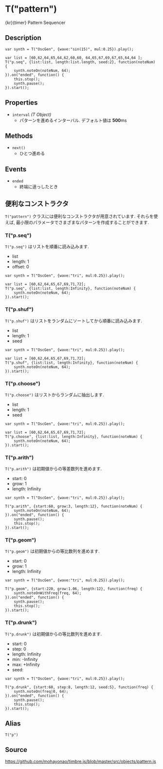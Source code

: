 T("pattern")
============
{kr}{timer} Pattern Sequencer

## Description ##

```timbre
var synth = T("OscGen", {wave:"sin(15)", mul:0.25}).play();

var list = [60,62,64,65,64,62,60,60, 64,65,67,69,67,65,64,64 ];
T("p.seq", {list:list, length:list.length, seed:2}, function(noteNum) {
    synth.noteOn(noteNum, 64);
}).on("ended", function() {
    this.stop();
    synth.pause();
}).start();
```

## Properties ##
- `interval` _(T Object)_
  - パターンを進めるインターバル. デフォルト値は **500**ms

## Methods ##
- `next()`
  - ひとつ進める
  
## Events ##
- `ended`
  - 終端に逹っしたとき
  
## 便利なコンストラクタ ##
`T("pattern")` クラスには便利なコンストラクタが用意されています. それらを使えば, 最小限のパラメータでさまざまなパターンを作成することができます.

### T("p.seq") ###
`T("p.seq")` はリストを順番に読み込みます. 

- list
- length: 1
- offset: 0

```timbre
var synth = T("OscGen", {wave:"tri", mul:0.25}).play();

var list = [60,62,64,65,67,69,71,72];
T("p.seq", {list:list, length:Infinity}, function(noteNum) {
    synth.noteOn(noteNum, 64);
}).start();
```

### T("p.shuf") ###
`T("p.shuf")` はリストをランダムにソートしてから順番に読み込みます. 

- list
- length: 1
- seed

```timbre
var synth = T("OscGen", {wave:"tri", mul:0.25}).play();

var list = [60,62,64,65,67,69,71,72];
T("p.shuf", {list:list, length:Infinity}, function(noteNum) {
    synth.noteOn(noteNum, 64);
}).start();
```

### T("p.choose") ###
`T("p.choose")` はリストからランダムに抽出します. 

- list
- length: 1
- seed

```timbre
var synth = T("OscGen", {wave:"tri", mul:0.25}).play();

var list = [60,62,64,65,67,69,71,72];
T("p.choose", {list:list, length:Infinity}, function(noteNum) {
    synth.noteOn(noteNum, 64);
}).start();
```

### T("p.arith") ###
`T("p.arith")` は初期値からの等差数列を進めます.

- start: 0
- grow: 1
- length: Infinity

```timbre
var synth = T("OscGen", {wave:"tri", mul:0.25}).play();

T("p.arith", {start:60, grow:3, length:12}, function(noteNum) {
    synth.noteOn(noteNum, 64);
}).on("ended", function() {
    synth.pause();
    this.stop();
}).start();
```

### T("p.geom") ###
`T("p.geom")` は初期値からの等比数列を進めます.

- start: 0
- grow: 1
- length: Infinity

```timbre
var synth = T("OscGen", {wave:"tri", mul:0.25}).play();

T("p.geom", {start:220, grow:1.06, length:12}, function(freq) {
    synth.noteOnWithFreq(freq, 64);
}).on("ended", function() {
    synth.pause();
    this.stop();
}).start();
```

### T("p.drunk") ###
`T("p.drunk")` は初期値からの等比数列を進めます.

- start: 0
- step: 0
- length: Infinity
- min: -Infinity
- max: +Infinity
- seed:

```timbre
var synth = T("OscGen", {wave:"tri", mul:0.25}).play();

T("p.drunk", {start:60, step:8, length:12, seed:5}, function(freq) {
    synth.noteOn(freq|0, 64);
}).on("ended", function() {
    synth.pause();
    this.stop();
}).start();
```

## Alias ##
`T("p")`

## Source ##
https://github.com/mohayonao/timbre.js/blob/master/src/objects/pattern.js
